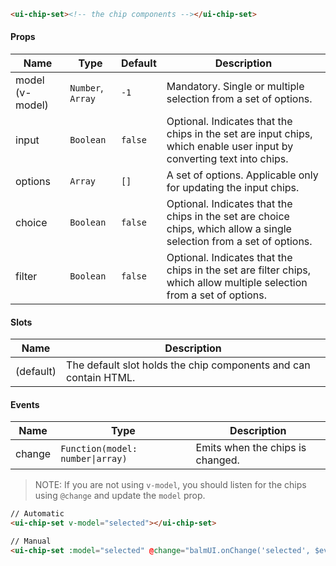 ```html
<ui-chip-set><!-- the chip components --></ui-chip-set>
```

#### Props

| Name            | Type              | Default | Description                                                                                                           |
| --------------- | ----------------- | ------- | --------------------------------------------------------------------------------------------------------------------- |
| model (v-model) | `Number`, `Array` | `-1`    | Mandatory. Single or multiple selection from a set of options.                                                        |
| input           | `Boolean`         | `false` | Optional. Indicates that the chips in the set are input chips, which enable user input by converting text into chips. |
| options         | `Array`           | `[]`    | A set of options. Applicable only for updating the input chips.                                                       |
| choice          | `Boolean`         | `false` | Optional. Indicates that the chips in the set are choice chips, which allow a single selection from a set of options. |
| filter          | `Boolean`         | `false` | Optional. Indicates that the chips in the set are filter chips, which allow multiple selection from a set of options. |

#### Slots

| Name      | Description                                                      |
| --------- | ---------------------------------------------------------------- |
| (default) | The default slot holds the chip components and can contain HTML. |

#### Events

| Name   | Type                             | Description                      |
| ------ | -------------------------------- | -------------------------------- |
| change | `Function(model: number\|array)` | Emits when the chips is changed. |

> NOTE: If you are not using `v-model`, you should listen for the chips using `@change` and update the `model` prop.

```html
// Automatic
<ui-chip-set v-model="selected"></ui-chip-set>

// Manual
<ui-chip-set :model="selected" @change="balmUI.onChange('selected', $event)"></ui-chip-set>
```
